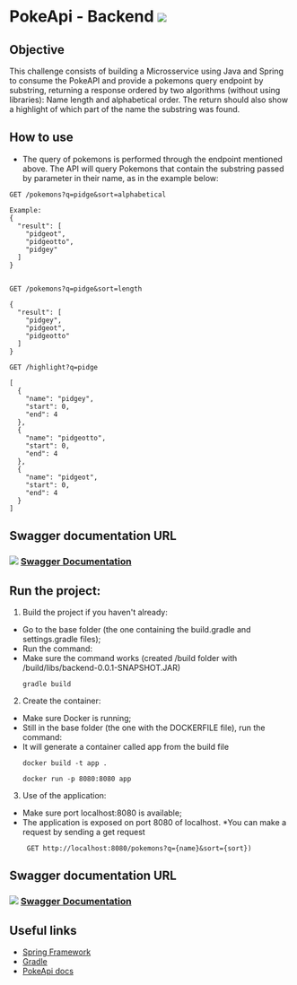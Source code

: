# PokeApi - Backend <img src = "https://github.com/Osv-1/looqbox-backend-challenge/blob/master/logoPoke.png?raw=true">

## Objective

This challenge consists of building a Microsservice using Java and Spring to consume the PokeAPI and provide a pokemons
query endpoint by substring, returning a response ordered by two algorithms (without using libraries): Name length and
alphabetical order. The return should also show a highlight of which part of the name the substring was found.

## How to use

* The query of pokemons is performed through the endpoint mentioned above. The API will query Pokemons that contain the
  substring passed by parameter in their name, as in the example below:

```
GET /pokemons?q=pidge&sort=alphabetical

Example:
{
  "result": [
    "pidgeot",
    "pidgeotto",
    "pidgey"
  ]
}


```

```
GET /pokemons?q=pidge&sort=length

{
  "result": [
    "pidgey",
    "pidgeot",
    "pidgeotto"
  ]
}

```

```
GET /highlight?q=pidge

[
  {
    "name": "pidgey",
    "start": 0,
    "end": 4
  },
  {
    "name": "pidgeotto",
    "start": 0,
    "end": 4
  },
  {
    "name": "pidgeot",
    "start": 0,
    "end": 4
  }
]
```

## Swagger documentation URL

<h3>
 <img  href src=https://github.com/go-swagger/go-swagger/blob/master/docs/favicon-16x16.png?raw=true > <a href="http://localhost:8080/swagger-ui/index.html#/">Swagger Documentation</a> 
</h3>

## Run the project:

1) Build the project if you haven't already:

* Go to the base folder (the one containing the build.gradle and settings.gradle files);
* Run the command:
* Make sure the command works (created /build folder with /build/libs/backend-0.0.1-SNAPSHOT.JAR)
  ``` 
  gradle build
  ```

2) Create the container:

* Make sure Docker is running;
* Still in the base folder (the one with the DOCKERFILE file), run the command:
* It will generate a container called app from the build file
   ```
   docker build -t app .
   ``` 
   ```
   docker run -p 8080:8080 app
   ``` 

3) Use of the application:

* Make sure port localhost:8080 is available;
* The application is exposed on port 8080 of localhost.
  *You can make a request by sending a get request
   ```
    GET http://localhost:8080/pokemons?q={name}&sort={sort})
   ```

## Swagger documentation URL

<h3>
 <img  href src=https://github.com/go-swagger/go-swagger/blob/master/docs/favicon-16x16.png?raw=true > <a href="http://localhost:8080/swagger-ui/index.html#/">Swagger Documentation</a> 
</h3>

## Useful links

- [Spring Framework](https://spring.io/)
- [Gradle](https://gradle.org/)
- [PokeApi docs](https://pokeapi.co/docs/v2.html)
